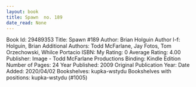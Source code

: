 ```yaml
---
layout: book
title: Spawn  no. 189
date_read: None
---
```


Book Id: 29489353
Title: Spawn #189
Author: Brian Holguin
Author l-f: Holguin, Brian
Additional Authors: Todd McFarlane, Jay Fotos, Tom Orzechowski, Whilce Portacio
ISBN: 
My Rating: 0
Average Rating: 4.00
Publisher: Image - Todd McFarlane Productions
Binding: Kindle Edition
Number of Pages: 24
Year Published: 2009
Original Publication Year: 
Date Added: 2020/04/02
Bookshelves: kupka-wstydu
Bookshelves with positions: kupka-wstydu (#1005)

